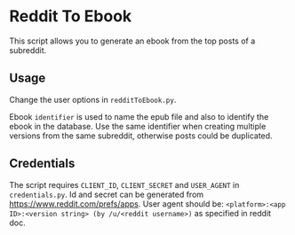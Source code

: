 # Reddit To Ebook
This script allows you to generate an ebook from the top posts of a subreddit.

## Usage
Change the user options in `redditToEbook.py`.

Ebook `identifier` is used to name the epub file and also to identify the ebook in the database. Use the same identifier when creating multiple versions from the same subreddit, otherwise posts could be duplicated.

## Credentials
The script requires `CLIENT_ID`, `CLIENT_SECRET` and `USER_AGENT` in `credentials.py`. Id and secret can be generated from https://www.reddit.com/prefs/apps. User agent should be: `<platform>:<app ID>:<version string> (by /u/<reddit username>)` as specified in reddit doc.

